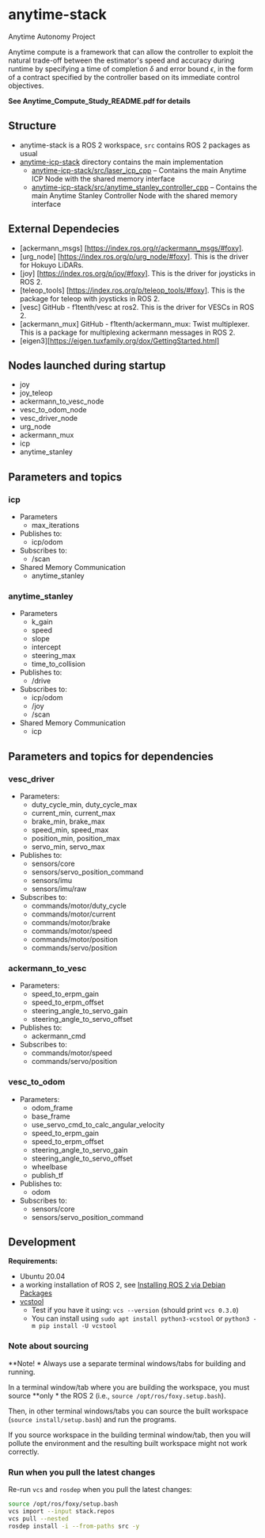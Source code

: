 # anytime-stack

Anytime Autonomy Project

Anytime compute is a framework that can allow the controller to exploit the natural trade-off between the estimator's speed and accuracy during runtime by specifying a time of completion $\delta$ and error bound $\epsilon$, in the form of a contract specified by the controller based on its immediate control objectives.

**See Anytime_Compute_Study_README.pdf for details**

## Structure

* anytime-stack is a ROS 2 workspace, `src` contains ROS 2 packages as usual
* [anytime-icp-stack](./anytime-stack/src/anytime-icp-stack) directory contains the main implementation
	* [anytime-icp-stack/src/laser_icp_cpp](./anytime-stack/src/anytime-icp-stack/src/laser_icp.cpp) – Contains the main Anytime ICP Node with the shared memory interface
	* [anytime-icp-stack/src/anytime_stanley_controller_cpp](./anytime-stack/src/anytime-icp-stack/src/anytime_stanley_controller.cpp) – Contains the main Anytime Stanley Controller Node with the shared memory interface

## External Dependecies

* [ackermann_msgs] [https://index.ros.org/r/ackermann_msgs/#foxy].
* [urg_node] [https://index.ros.org/p/urg_node/#foxy]. This is the driver for Hokuyo LiDARs.
* [joy] [https://index.ros.org/p/joy/#foxy]. This is the driver for joysticks in ROS 2.
* [teleop_tools] [https://index.ros.org/p/teleop_tools/#foxy]. This is the package for teleop with joysticks in ROS 2.
* [vesc] GitHub - f1tenth/vesc at ros2. This is the driver for VESCs in ROS 2.
* [ackermann_mux] GitHub - f1tenth/ackermann_mux: Twist multiplexer. This is a package for multiplexing ackermann messages in ROS 2.
* [eigen3][https://eigen.tuxfamily.org/dox/GettingStarted.html]


## Nodes launched during startup
* joy
* joy_teleop
* ackermann_to_vesc_node
* vesc_to_odom_node
* vesc_driver_node
* urg_node
* ackermann_mux
* icp
* anytime_stanley

## Parameters and topics

### icp
* Parameters
    * max_iterations
* Publishes to:
    * icp/odom
* Subscribes to:
    * /scan
* Shared Memory Communication
    * anytime_stanley

### anytime_stanley
* Parameters
    * k_gain
    * speed
    * slope
    * intercept
    * steering_max
    * time_to_collision
* Publishes to:
    * /drive
* Subscribes to:
    * icp/odom
    * /joy
    * /scan
* Shared Memory Communication
    * icp

## Parameters and topics for dependencies

### vesc_driver
* Parameters:
    * duty_cycle_min, duty_cycle_max
    * current_min, current_max
    * brake_min, brake_max
    * speed_min, speed_max
    * position_min, position_max
    * servo_min, servo_max
* Publishes to:
    * sensors/core
    * sensors/servo_position_command
    * sensors/imu
    * sensors/imu/raw
* Subscribes to:
    * commands/motor/duty_cycle
    * commands/motor/current
    * commands/motor/brake
    * commands/motor/speed
    * commands/motor/position
    * commands/servo/position
### ackermann_to_vesc
* Parameters:
    * speed_to_erpm_gain
    * speed_to_erpm_offset
    * steering_angle_to_servo_gain
    * steering_angle_to_servo_offset
* Publishes to:
    * ackermann_cmd
* Subscribes to:
    * commands/motor/speed
    * commands/servo/position
### vesc_to_odom
* Parameters:
    * odom_frame
    * base_frame
    * use_servo_cmd_to_calc_angular_velocity
    * speed_to_erpm_gain
    * speed_to_erpm_offset
    * steering_angle_to_servo_gain
    * steering_angle_to_servo_offset
    * wheelbase
    * publish_tf
* Publishes to:
    * odom
* Subscribes to:
    * sensors/core
    * sensors/servo_position_command

## Development

**Requirements:**
* Ubuntu 20.04
* a working installation of ROS 2, see [Installing ROS 2 via Debian Packages][ros2-foxy-debian-pkgs]
* [vcstool](https://github.com/dirk-thomas/vcstool)
	* Test if you have it using: `vcs --version` (should print `vcs 0.3.0`)
	* You can install using `sudo apt install python3-vcstool` or `python3 -m pip install -U vcstool`


### Note about sourcing

**Note!    * Always use a separate terminal windows/tabs for building and running.

In a terminal window/tab where you are building the workspace, you must source **only    * the ROS 2
(i.e., `source /opt/ros/foxy.setup.bash`).

Then, in other terminal windows/tabs you can source the built workspace (`source install/setup.bash`) and run the
programs.

If you source workspace in the building terminal window/tab, then you will pollute the environment and the resulting
built workspace might not work correctly.


### Run when you pull the latest changes

Re-run `vcs` and `rosdep` when you pull the latest changes:
```bash
source /opt/ros/foxy/setup.bash
vcs import --input stack.repos
vcs pull --nested
rosdep install -i --from-paths src -y
```


<!-- links references -->

[ros2-foxy-debian-pkgs]: https://docs.ros.org/en/galactic/Installation/Ubuntu-Install-Debians.html
